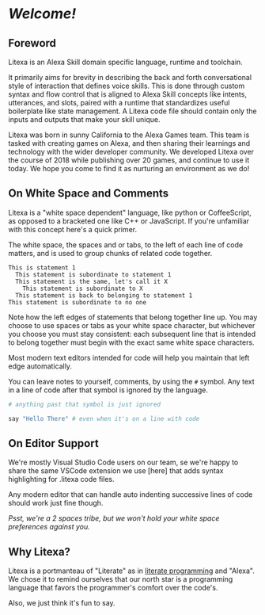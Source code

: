 # ***Welcome!***

## Foreword

Litexa is an Alexa Skill domain specific language,
runtime and toolchain.

It primarily aims for brevity in describing the
back and forth conversational style of interaction that
defines voice skills. This is done through custom
syntax and flow control that is aligned to Alexa Skill
concepts like intents, utterances, and slots, paired
with a runtime that standardizes useful boilerplate like
state management. A Litexa code file should contain
only the inputs and outputs that make your skill unique.

Litexa was born in sunny California to the Alexa
Games team. This team is tasked with creating games
on Alexa, and then sharing their learnings and technology
with the wider developer community. We developed Litexa
over the course of 2018 while publishing over 20 games,
and continue to use it today. We hope you come to find
it as nurturing an environment as we do!

## On White Space and Comments

Litexa is a "white space dependent" language, like python
or CoffeeScript, as opposed to a bracketed one like C++
or JavaScript. If you're unfamiliar with this concept
here's a quick primer.

The white space, the spaces and or tabs, to the left of
each line of code matters, and is used to group chunks of
related code together.

```
This is statement 1
  This statement is subordinate to statement 1
  This statement is the same, let's call it X
    This statement is subordinate to X
  This statement is back to belonging to statement 1
This statement is subordinate to no one
```

Note how the left edges of statements that belong together
line up. You may choose to use spaces or tabs as your
white space character, but whichever you choose you must
stay consistent: each subsequent line that is intended
to belong together must begin with the exact same white
space characters.

Most modern text editors intended for code will help you
maintain that left edge automatically.

You can leave notes to yourself, comments, by using the
`#` symbol. Any text in a line of code after that symbol
is ignored by the language.

```coffeescript
# anything past that symbol is just ignored

say "Hello There" # even when it's on a line with code
```


## On Editor Support

We're mostly Visual Studio Code users on our team, se we're
happy to share the same VSCode extension we use [here]
that adds syntax highlighting for .litexa code files.

Any modern editor that can handle auto indenting successive
lines of code should work just fine though.

*Psst, we're a 2 spaces tribe, but we won't hold your white
space preferences against you.*


## Why Litexa?

Litexa is a portmanteau of "Literate" as in [literate
programming](https://en.wikipedia.org/wiki/Literate_programming)
and "Alexa". We chose it to remind ourselves
that our north star is a programming language that favors the
programmer's comfort over the code's.

Also, we just think it's fun to say.
